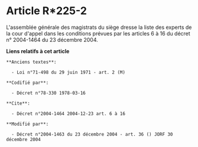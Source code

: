 # Article R*225-2

L'assemblée générale des magistrats du siège dresse la liste des experts de la cour d'appel dans les conditions prévues par
les articles 6 à 16 du décret n° 2004-1464 du 23 décembre 2004.

**Liens relatifs à cet article**

	**Anciens textes**:

	  - Loi n°71-498 du 29 juin 1971 - art. 2 (M)

	**Codifié par**:

	  - Décret n°78-330 1978-03-16

	**Cite**:

	  - Décret n°2004-1464 2004-12-23 art. 6 à 16

	**Modifié par**:

	  - Décret n°2004-1463 du 23 décembre 2004 - art. 36 () JORF 30 décembre 2004
